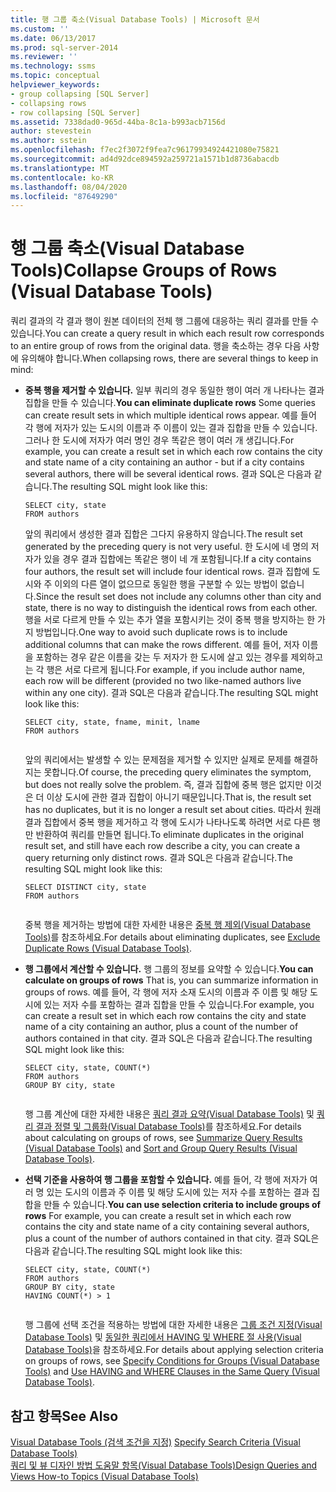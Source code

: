 ```yaml
---
title: 행 그룹 축소(Visual Database Tools) | Microsoft 문서
ms.custom: ''
ms.date: 06/13/2017
ms.prod: sql-server-2014
ms.reviewer: ''
ms.technology: ssms
ms.topic: conceptual
helpviewer_keywords:
- group collapsing [SQL Server]
- collapsing rows
- row collapsing [SQL Server]
ms.assetid: 7338dad0-965d-44ba-8c1a-b993acb7156d
author: stevestein
ms.author: sstein
ms.openlocfilehash: f7ec2f3072f9fea7c96179934924421080e75821
ms.sourcegitcommit: ad4d92dce894592a259721a1571b1d8736abacdb
ms.translationtype: MT
ms.contentlocale: ko-KR
ms.lasthandoff: 08/04/2020
ms.locfileid: "87649290"
---
```

# <a name="collapse-groups-of-rows-visual-database-tools"></a><span data-ttu-id="87615-102">행 그룹 축소(Visual Database Tools)</span><span class="sxs-lookup"><span data-stu-id="87615-102">Collapse Groups of Rows (Visual Database Tools)</span></span>
  <span data-ttu-id="87615-103">쿼리 결과의 각 결과 행이 원본 데이터의 전체 행 그룹에 대응하는 쿼리 결과를 만들 수 있습니다.</span><span class="sxs-lookup"><span data-stu-id="87615-103">You can create a query result in which each result row corresponds to an entire group of rows from the original data.</span></span> <span data-ttu-id="87615-104">행을 축소하는 경우 다음 사항에 유의해야 합니다.</span><span class="sxs-lookup"><span data-stu-id="87615-104">When collapsing rows, there are several things to keep in mind:</span></span>  
  
-   <span data-ttu-id="87615-105">**중복 행을 제거할 수 있습니다.** 일부 쿼리의 경우 동일한 행이 여러 개 나타나는 결과 집합을 만들 수 있습니다.</span><span class="sxs-lookup"><span data-stu-id="87615-105">**You can eliminate duplicate rows** Some queries can create result sets in which multiple identical rows appear.</span></span> <span data-ttu-id="87615-106">예를 들어 각 행에 저자가 있는 도시의 이름과 주 이름이 있는 결과 집합을 만들 수 있습니다. 그러나 한 도시에 저자가 여러 명인 경우 똑같은 행이 여러 개 생깁니다.</span><span class="sxs-lookup"><span data-stu-id="87615-106">For example, you can create a result set in which each row contains the city and state name of a city containing an author - but if a city contains several authors, there will be several identical rows.</span></span> <span data-ttu-id="87615-107">결과 SQL은 다음과 같습니다.</span><span class="sxs-lookup"><span data-stu-id="87615-107">The resulting SQL might look like this:</span></span>  
  
    ```  
    SELECT city, state  
    FROM authors  
    ```  
  
     <span data-ttu-id="87615-108">앞의 쿼리에서 생성한 결과 집합은 그다지 유용하지 않습니다.</span><span class="sxs-lookup"><span data-stu-id="87615-108">The result set generated by the preceding query is not very useful.</span></span> <span data-ttu-id="87615-109">한 도시에 네 명의 저자가 있을 경우 결과 집합에는 똑같은 행이 네 개 포함됩니다.</span><span class="sxs-lookup"><span data-stu-id="87615-109">If a city contains four authors, the result set will include four identical rows.</span></span> <span data-ttu-id="87615-110">결과 집합에 도시와 주 이외의 다른 열이 없으므로 동일한 행을 구분할 수 있는 방법이 없습니다.</span><span class="sxs-lookup"><span data-stu-id="87615-110">Since the result set does not include any columns other than city and state, there is no way to distinguish the identical rows from each other.</span></span> <span data-ttu-id="87615-111">행을 서로 다르게 만들 수 있는 추가 열을 포함시키는 것이 중복 행을 방지하는 한 가지 방법입니다.</span><span class="sxs-lookup"><span data-stu-id="87615-111">One way to avoid such duplicate rows is to include additional columns that can make the rows different.</span></span> <span data-ttu-id="87615-112">예를 들어, 저자 이름을 포함하는 경우 같은 이름을 갖는 두 저자가 한 도시에 살고 있는 경우를 제외하고는 각 행은 서로 다르게 됩니다.</span><span class="sxs-lookup"><span data-stu-id="87615-112">For example, if you include author name, each row will be different (provided no two like-named authors live within any one city).</span></span> <span data-ttu-id="87615-113">결과 SQL은 다음과 같습니다.</span><span class="sxs-lookup"><span data-stu-id="87615-113">The resulting SQL might look like this:</span></span>  
  
    ```  
    SELECT city, state, fname, minit, lname  
    FROM authors  
  
    ```  
  
     <span data-ttu-id="87615-114">앞의 쿼리에서는 발생할 수 있는 문제점을 제거할 수 있지만 실제로 문제를 해결하지는 못합니다.</span><span class="sxs-lookup"><span data-stu-id="87615-114">Of course, the preceding query eliminates the symptom, but does not really solve the problem.</span></span> <span data-ttu-id="87615-115">즉, 결과 집합에 중복 행은 없지만 이것은 더 이상 도시에 관한 결과 집합이 아니기 때문입니다.</span><span class="sxs-lookup"><span data-stu-id="87615-115">That is, the result set has no duplicates, but it is no longer a result set about cities.</span></span> <span data-ttu-id="87615-116">따라서 원래 결과 집합에서 중복 행을 제거하고 각 행에 도시가 나타나도록 하려면 서로 다른 행만 반환하여 쿼리를 만들면 됩니다.</span><span class="sxs-lookup"><span data-stu-id="87615-116">To eliminate duplicates in the original result set, and still have each row describe a city, you can create a query returning only distinct rows.</span></span> <span data-ttu-id="87615-117">결과 SQL은 다음과 같습니다.</span><span class="sxs-lookup"><span data-stu-id="87615-117">The resulting SQL might look like this:</span></span>  
  
    ```  
    SELECT DISTINCT city, state  
    FROM authors  
  
    ```  
  
     <span data-ttu-id="87615-118">중복 행을 제거하는 방법에 대한 자세한 내용은 [중복 행 제외&#40;Visual Database Tools&#41;](visual-database-tools.md)를 참조하세요.</span><span class="sxs-lookup"><span data-stu-id="87615-118">For details about eliminating duplicates, see [Exclude Duplicate Rows &#40;Visual Database Tools&#41;](visual-database-tools.md).</span></span>  
  
-   <span data-ttu-id="87615-119">**행 그룹에서 계산할 수 있습니다.** 행 그룹의 정보를 요약할 수 있습니다.</span><span class="sxs-lookup"><span data-stu-id="87615-119">**You can calculate on groups of rows** That is, you can summarize information in groups of rows.</span></span> <span data-ttu-id="87615-120">예를 들어, 각 행에 저자 소재 도시의 이름과 주 이름 및 해당 도시에 있는 저자 수를 포함하는 결과 집합을 만들 수 있습니다.</span><span class="sxs-lookup"><span data-stu-id="87615-120">For example, you can create a result set in which each row contains the city and state name of a city containing an author, plus a count of the number of authors contained in that city.</span></span> <span data-ttu-id="87615-121">결과 SQL은 다음과 같습니다.</span><span class="sxs-lookup"><span data-stu-id="87615-121">The resulting SQL might look like this:</span></span>  
  
    ```  
    SELECT city, state, COUNT(*)  
    FROM authors  
    GROUP BY city, state  
  
    ```  
  
     <span data-ttu-id="87615-122">행 그룹 계산에 대한 자세한 내용은 [쿼리 결과 요약&#40;Visual Database Tools&#41;](summarize-query-results-visual-database-tools.md) 및 [쿼리 결과 정렬 및 그룹화&#40;Visual Database Tools&#41;](sort-and-group-query-results-visual-database-tools.md)를 참조하세요.</span><span class="sxs-lookup"><span data-stu-id="87615-122">For details about calculating on groups of rows, see [Summarize Query Results &#40;Visual Database Tools&#41;](summarize-query-results-visual-database-tools.md) and [Sort and Group Query Results &#40;Visual Database Tools&#41;](sort-and-group-query-results-visual-database-tools.md).</span></span>  
  
-   <span data-ttu-id="87615-123">**선택 기준을 사용하여 행 그룹을 포함할 수 있습니다.** 예를 들어, 각 행에 저자가 여러 명 있는 도시의 이름과 주 이름 및 해당 도시에 있는 저자 수를 포함하는 결과 집합을 만들 수 있습니다.</span><span class="sxs-lookup"><span data-stu-id="87615-123">**You can use selection criteria to include groups of rows** For example, you can create a result set in which each row contains the city and state name of a city containing several authors, plus a count of the number of authors contained in that city.</span></span> <span data-ttu-id="87615-124">결과 SQL은 다음과 같습니다.</span><span class="sxs-lookup"><span data-stu-id="87615-124">The resulting SQL might look like this:</span></span>  
  
    ```  
    SELECT city, state, COUNT(*)  
    FROM authors  
    GROUP BY city, state  
    HAVING COUNT(*) > 1  
  
    ```  
  
     <span data-ttu-id="87615-125">행 그룹에 선택 조건을 적용하는 방법에 대한 자세한 내용은 [그룹 조건 지정&#40;Visual Database Tools&#41;](specify-conditions-for-groups-visual-database-tools.md) 및 [동일한 쿼리에서 HAVING 및 WHERE 절 사용&#40;Visual Database Tools&#41;](use-having-and-where-clauses-in-the-same-query-visual-database-tools.md)을 참조하세요.</span><span class="sxs-lookup"><span data-stu-id="87615-125">For details about applying selection criteria on groups of rows, see [Specify Conditions for Groups &#40;Visual Database Tools&#41;](specify-conditions-for-groups-visual-database-tools.md) and [Use HAVING and WHERE Clauses in the Same Query &#40;Visual Database Tools&#41;](use-having-and-where-clauses-in-the-same-query-visual-database-tools.md).</span></span>  
  
## <a name="see-also"></a><span data-ttu-id="87615-126">참고 항목</span><span class="sxs-lookup"><span data-stu-id="87615-126">See Also</span></span>  
 <span data-ttu-id="87615-127">[Visual Database Tools &#40;검색 조건을 지정&#41;](specify-search-criteria-visual-database-tools.md) </span><span class="sxs-lookup"><span data-stu-id="87615-127">[Specify Search Criteria &#40;Visual Database Tools&#41;](specify-search-criteria-visual-database-tools.md) </span></span>  
 [<span data-ttu-id="87615-128">쿼리 및 뷰 디자인 방법 도움말 항목&#40;Visual Database Tools&#41;</span><span class="sxs-lookup"><span data-stu-id="87615-128">Design Queries and Views How-to Topics &#40;Visual Database Tools&#41;</span></span>](design-queries-and-views-how-to-topics-visual-database-tools.md)  
  
  
